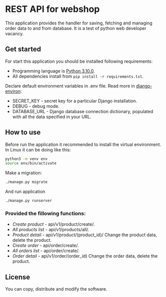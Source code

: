 # REST API for webshop
This application provides the handler for saving, fetching and managing order data to and from database. It is a test of python web developer vacancy.

## Get started
For start this application you should be installed following requirements:
- Programming language is [Python 3.10.0](https://www.python.org/downloads/release/python-3100/).
- All dependencies install from `pip install -r requirements.txt`.

Declare default environment variables in .env file. Read more in [django-environ](https://django-environ.readthedocs.io/en/latest/):
- SECRET_KEY - secret key for a particular Django installation.
- DEBUG - debug mode.
- DATABASE_URL - Django database connection dictionary, populated with all the data specified in your URL.

## How to use
Before run the application it recommended to install the virtual environment. In Linux it can be doing like this:

```bash
python3 -m venv env
source env/bin/activate
```
Make a migration:

```bash
./manage.py migrate
```
And run application
```bash
./manage.py runserver
```
### Provided the fillowing functions:
- *Create product* - api/v1/product/create/.
- *All products list* - api/v1/products/all/.
- *Product detail* - api/v1/product/(product_id)/ Change the product data, delete the product.
- *Create order* - api/order/create/.
- *All orders list* - api/order/create/.
- *Order detail* - api/v1/order/(order_id) Change the order data, delete the product.

## License

You can copy, distribute and modify the software.


